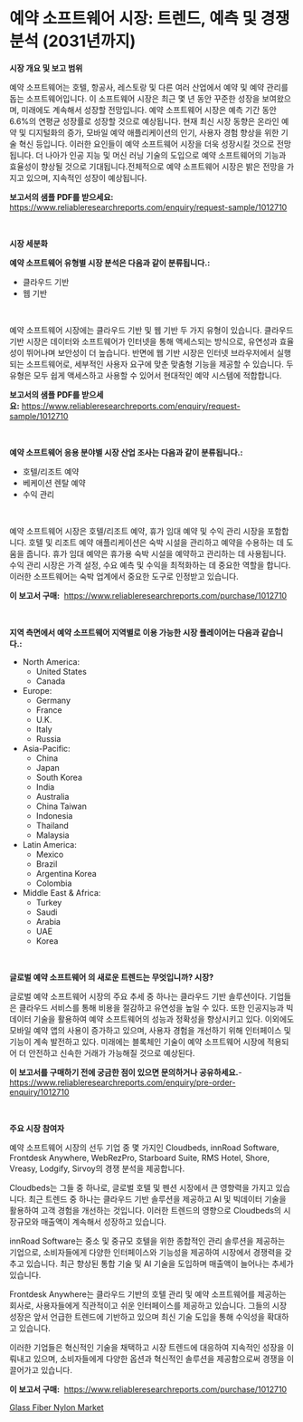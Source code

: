 <p><h1>예약 소프트웨어 시장: 트렌드, 예측 및 경쟁 분석 (2031년까지)</h1></p><p><strong>시장 개요 및 보고 범위</strong></p>
<p><p>예약 소프트웨어는 호텔, 항공사, 레스토랑 및 다른 여러 산업에서 예약 및 예약 관리를 돕는 소프트웨어입니다. 이 소프트웨어 시장은 최근 몇 년 동안 꾸준한 성장을 보여왔으며, 미래에도 계속해서 성장할 전망입니다. 예약 소프트웨어 시장은 예측 기간 동안 6.6%의 연평균 성장률로 성장할 것으로 예상됩니다. 현재 최신 시장 동향은 온라인 예약 및 디지털화의 증가, 모바일 예약 애플리케이션의 인기, 사용자 경험 향상을 위한 기술 혁신 등입니다. 이러한 요인들이 예약 소프트웨어 시장을 더욱 성장시킬 것으로 전망됩니다. 더 나아가 인공 지능 및 머신 러닝 기술의 도입으로 예약 소프트웨어의 기능과 효율성이 향상될 것으로 기대됩니다.전체적으로 예약 소프트웨어 시장은 밝은 전망을 가지고 있으며, 지속적인 성장이 예상됩니다.</p></p>
<p><strong>보고서의 샘플 PDF를 받으세요:</strong> <a href="https://www.reliableresearchreports.com/enquiry/request-sample/1012710">https://www.reliableresearchreports.com/enquiry/request-sample/1012710</a></p>
<p>&nbsp;</p>
<p><strong>시장 세분화</strong></p>
<p><strong>예약 소프트웨어 유형별 시장 분석은 다음과 같이 분류됩니다.:</strong></p>
<p><ul><li>클라우드 기반</li><li>웹 기반</li></ul></p>
<p>&nbsp;</p>
<p><p>예약 소프트웨어 시장에는 클라우드 기반 및 웹 기반 두 가지 유형이 있습니다. 클라우드 기반 시장은 데이터와 소프트웨어가 인터넷을 통해 액세스되는 방식으로, 유연성과 효율성이 뛰어나며 보안성이 더 높습니다. 반면에 웹 기반 시장은 인터넷 브라우저에서 실행되는 소프트웨어로, 세부적인 사용자 요구에 맞춘 맞춤형 기능을 제공할 수 있습니다. 두 유형은 모두 쉽게 액세스하고 사용할 수 있어서 현대적인 예약 시스템에 적합합니다.</p></p>
<p><strong>보고서의 샘플 PDF를 받으세요:</strong>&nbsp;<a href="https://www.reliableresearchreports.com/enquiry/request-sample/1012710">https://www.reliableresearchreports.com/enquiry/request-sample/1012710</a></p>
<p>&nbsp;</p>
<p><strong> 예약 소프트웨어 응용 분야별 시장 산업 조사는 다음과 같이 분류됩니다.:</strong></p>
<p><ul><li>호텔/리조트 예약</li><li>베케이션 렌탈 예약</li><li>수익 관리</li></ul></p>
<p>&nbsp;</p>
<p><p>예약 소프트웨어 시장은 호텔/리조트 예약, 휴가 임대 예약 및 수익 관리 시장을 포함합니다. 호텔 및 리조트 예약 애플리케이션은 숙박 시설을 관리하고 예약을 수용하는 데 도움을 줍니다. 휴가 임대 예약은 휴가용 숙박 시설을 예약하고 관리하는 데 사용됩니다. 수익 관리 시장은 가격 설정, 수요 예측 및 수익을 최적화하는 데 중요한 역할을 합니다. 이러한 소프트웨어는 숙박 업계에서 중요한 도구로 인정받고 있습니다.</p></p>
<p><strong>이 보고서 구매:</strong>&nbsp; <a href="https://www.reliableresearchreports.com/purchase/1012710">https://www.reliableresearchreports.com/purchase/1012710</a></p>
<p>&nbsp;</p>
<p><strong>지역 측면에서 예약 소프트웨어 지역별로 이용 가능한 시장 플레이어는 다음과 같습니다.:</strong></p>
<p><ul>
    <li>
        North America:
        <ul>
            <li>United States</li>
            <li>Canada</li>
        </ul>
    </li>
    <li>
        Europe:
        <ul>
            <li>Germany</li>
            <li>France</li>
            <li>U.K.</li>
            <li>Italy</li>
            <li>Russia</li>
        </ul>
    </li>
    <li>
        Asia-Pacific:
        <ul>
            <li>China</li>
            <li>Japan</li>
            <li>South Korea</li>
            <li>India</li>
            <li>Australia</li>
            <li>China Taiwan</li>
            <li>Indonesia</li>
            <li>Thailand</li>
            <li>Malaysia</li>
        </ul>
    </li>
    <li>
        Latin America:
        <ul>
            <li>Mexico</li>
            <li>Brazil</li>
            <li>Argentina Korea</li>
            <li>Colombia</li>
        </ul>
    </li>
    <li>
        Middle East & Africa:
        <ul>
            <li>Turkey</li>
            <li>Saudi</li>
            <li>Arabia</li>
            <li>UAE</li>
            <li>Korea</li>
        </ul>
    </li>
    </ul></p>
<p>&nbsp;</p>
<p><strong>글로벌 예약 소프트웨어 의 새로운 트렌드는 무엇입니까? 시장?</strong></p>
<p><p>글로벌 예약 소프트웨어 시장의 주요 추세 중 하나는 클라우드 기반 솔루션이다. 기업들은 클라우드 서비스를 통해 비용을 절감하고 유연성을 높일 수 있다. 또한 인공지능과 빅데이터 기술을 활용하여 예약 소프트웨어의 성능과 정확성을 향상시키고 있다. 이외에도 모바일 예약 앱의 사용이 증가하고 있으며, 사용자 경험을 개선하기 위해 인터페이스 및 기능이 계속 발전하고 있다. 미래에는 블록체인 기술이 예약 소프트웨어 시장에 적용되어 더 안전하고 신속한 거래가 가능해질 것으로 예상된다.</p></p>
<p><strong>이 보고서를 구매하기 전에 궁금한 점이 있으면 문의하거나 공유하세요.</strong>- <a href="https://www.reliableresearchreports.com/enquiry/pre-order-enquiry/1012710">https://www.reliableresearchreports.com/enquiry/pre-order-enquiry/1012710</a></p>
<p>&nbsp;</p>
<p><strong>주요 시장 참여자</strong></p>
<p><p>예약 소프트웨어 시장의 선두 기업 중 몇 가지인 Cloudbeds, innRoad Software, Frontdesk Anywhere, WebRezPro, Starboard Suite, RMS Hotel, Shore, Vreasy, Lodgify, Sirvoy의 경쟁 분석을 제공합니다. </p><p>Cloudbeds는 그들 중 하나로, 글로벌 호텔 및 펜션 시장에서 큰 영향력을 가지고 있습니다. 최근 트렌드 중 하나는 클라우드 기반 솔루션을 제공하고 AI 및 빅데이터 기술을 활용하여 고객 경험을 개선하는 것입니다. 이러한 트렌드의 영향으로 Cloudbeds의 시장규모와 매출액이 계속해서 성장하고 있습니다.</p><p>innRoad Software는 중소 및 중규모 호텔을 위한 종합적인 관리 솔루션을 제공하는 기업으로, 소비자들에게 다양한 인터페이스와 기능성을 제공하여 시장에서 경쟁력을 갖추고 있습니다. 최근 향상된 통합 기술 및 AI 기술을 도입하며 매출액이 늘어나는 추세가 있습니다.</p><p>Frontdesk Anywhere는 클라우드 기반의 호텔 관리 및 예약 소프트웨어를 제공하는 회사로, 사용자들에게 직관적이고 쉬운 인터페이스를 제공하고 있습니다. 그들의 시장 성장은 앞서 언급한 트렌드에 기반하고 있으며 최신 기술 도입을 통해 수익성을 확대하고 있습니다.</p><p>이러한 기업들은 혁신적인 기술을 채택하고 시장 트렌드에 대응하여 지속적인 성장을 이뤄내고 있으며, 소비자들에게 다양한 옵션과 혁신적인 솔루션을 제공함으로써 경쟁을 이끌어가고 있습니다.</p></p>
<p><strong>이 보고서 구매:</strong>&nbsp;&nbsp;<a href="https://www.reliableresearchreports.com/purchase/1012710">https://www.reliableresearchreports.com/purchase/1012710</a></p>
<p><p><a href="https://confirmed-shield-e13.notion.site/Glass-Fiber-Nylon-Market-Provides-Detailed-Segmentation-of-this-Market-based-on-Type-Application-a-5c34a4c9f4ce49ef9ad04329b39ed125">Glass Fiber Nylon Market</a></p></p>
